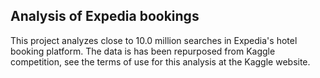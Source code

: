 ## Analysis of Expedia bookings

This project analyzes close to 10.0 million searches in Expedia's hotel booking platform. The data is has been repurposed from Kaggle competition, see the terms of use for this analysis at the Kaggle website.
